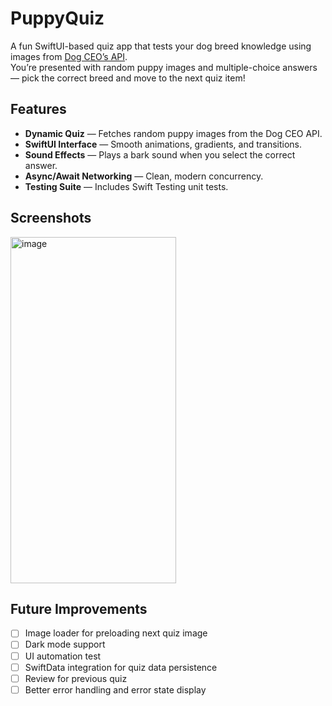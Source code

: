 # **PuppyQuiz** 
A fun SwiftUI-based quiz app that tests your dog breed knowledge using images from [Dog CEO’s API](https://dog.ceo/dog-api/).  
You’re presented with random puppy images and multiple-choice answers — pick the correct breed and move to the next quiz item!

## **Features**
- **Dynamic Quiz** — Fetches random puppy images from the Dog CEO API.
- **SwiftUI Interface** — Smooth animations, gradients, and transitions.
- **Sound Effects** — Plays a bark sound when you select the correct answer.
- **Async/Await Networking** — Clean, modern concurrency.
- **Testing Suite** — Includes Swift Testing unit tests.

## **Screenshots**
<img width="265" height="554" alt="image" src="https://github.com/user-attachments/assets/ea57a0fc-0d4b-4eb3-b78e-b860cc554df6" />

## **Future Improvements**
- [ ] Image loader for preloading next quiz image
- [ ] Dark mode support
- [ ] UI automation test
- [ ] SwiftData integration for quiz data persistence
- [ ] Review for previous quiz
- [ ] Better error handling and error state display
